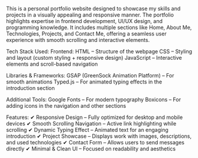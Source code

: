 This is a personal portfolio website designed to showcase my skills and projects in a visually appealing and responsive manner. The portfolio highlights expertise in frontend development, UI/UX design, and programming knowledge. It includes multiple sections like Home, About Me, Technologies, Projects, and Contact Me, offering a seamless user experience with smooth scrolling and interactive elements.


Tech Stack Used:
Frontend:
HTML – Structure of the webpage
CSS – Styling and layout (custom styling + responsive design)
JavaScript – Interactive elements and scroll-based navigation

Libraries & Frameworks:
GSAP (GreenSock Animation Platform) – For smooth animations
Typed.js – For animated typing effects in the introduction section

Additional Tools:
Google Fonts – For modern typography
Boxicons – For adding icons in the navigation and other sections


Features:
✔ Responsive Design – Fully optimized for desktop and mobile devices
✔ Smooth Scrolling Navigation – Active link highlighting while scrolling
✔ Dynamic Typing Effect – Animated text for an engaging introduction
✔ Project Showcase – Displays work with images, descriptions, and used technologies
✔ Contact Form – Allows users to send messages directly
✔ Minimal & Clean UI – Focused on readability and aesthetics
